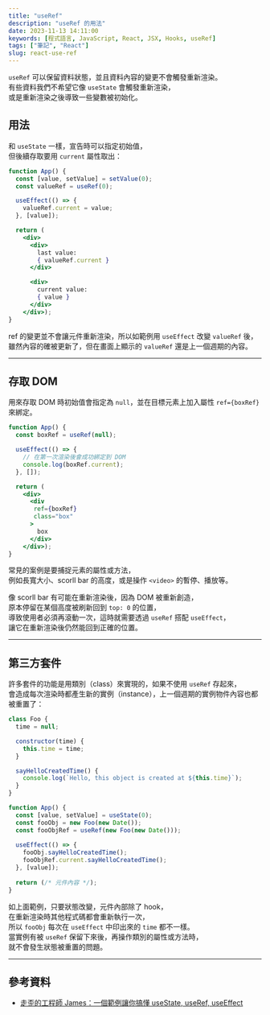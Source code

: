 ```yaml
---
title: "useRef"
description: "useRef 的用法"
date: 2023-11-13 14:11:00
keywords: [程式語言, JavaScript, React, JSX, Hooks, useRef]
tags: ["筆記", "React"]
slug: react-use-ref
---
```


`useRef` 可以保留資料狀態，並且資料內容的變更不會觸發重新渲染。  
有些資料我們不希望它像 `useState` 會觸發重新渲染，  
或是重新渲染之後導致一些變數被初始化。

## 用法

和 `useState` 一樣，宣告時可以指定初始值，  
但後續存取要用 `current` 屬性取出：

```jsx
function App() {
  const [value, setValue] = setValue(0);
  const valueRef = useRef(0);

  useEffect(() => {
    valueRef.current = value;
  }, [value]);

  return (
    <div>
      <div>
        last value:
        { valueRef.current }
      </div>

      <div>
        current value:
        { value }
      </div>
    </div>);
}
```

ref 的變更並不會讓元件重新渲染，所以如範例用 `useEffect` 改變 `valueRef` 後，  
雖然內容的確被更新了，但在畫面上顯示的 `valueRef` 還是上一個週期的內容。

---
## 存取 DOM

用來存取 DOM 時初始值會指定為 `null`，並在目標元素上加入屬性 `ref={boxRef}`來綁定。  

```jsx
function App() {
  const boxRef = useRef(null);

  useEffect(() => {
    // 在第一次渲染後會成功綁定到 DOM
    console.log(boxRef.current);
  }, []);

  return (
    <div>
      <div
       ref={boxRef}
       class="box"
      >
        box
      </div>
    </div>);
}
```

常見的案例是要捕捉元素的屬性或方法，  
例如長寬大小、scorll bar 的高度，或是操作 `<video>` 的暫停、播放等。  

像 scorll bar 有可能在重新渲染後，因為 DOM 被重新創造，  
原本停留在某個高度被刷新回到 `top: 0` 的位置，  
導致使用者必須再滾動一次，這時就需要透過 `useRef` 搭配 `useEffect`，  
讓它在重新渲染後仍然能回到正確的位置。

---
## 第三方套件

許多套件的功能是用類別（class）來實現的，如果不使用 `useRef` 存起來，  
會造成每次渲染時都產生新的實例（instance），上一個週期的實例物件內容也都被重置了：

```jsx
class Foo {
  time = null;

  constructor(time) {
    this.time = time;
  }

  sayHelloCreatedTime() {
    console.log(`Hello, this object is created at ${this.time}`);
  }
}

function App() {
  const [value, setValue] = useState(0);
  const fooObj = new Foo(new Date());
  const fooObjRef = useRef(new Foo(new Date()));
  
  useEffect(() => {
    fooObj.sayHelloCreatedTime();
    fooObjRef.current.sayHelloCreatedTime();
  }, [value]);
  
  return (/* 元件內容 */);
}
```

如上面範例，只要狀態改變，元件內部除了 hook，  
在重新渲染時其他程式碼都會重新執行一次，  
所以 `fooObj` 每次在 `useEffect` 中印出來的 `time` 都不一樣。  
當實例有被 `useRef` 保留下來後，再操作類別的屬性或方法時，  
就不會發生狀態被重置的問題。

---
## 參考資料

- [走歪的工程師 James：一個範例讓你搞懂 useState, useRef, useEffect](https://www.youtube.com/watch?v=q0C5g4WIrKU)

